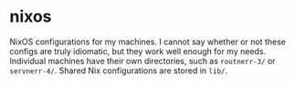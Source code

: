 # nixos

NixOS configurations for my machines. I cannot say whether or not these configs
are truly idiomatic, but they work well enough for my needs. Individual
machines have their own directories, such as `routnerr-3/` or `servnerr-4/`.
Shared Nix configurations are stored in `lib/`.
